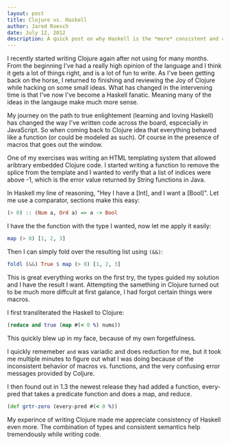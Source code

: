 ```yaml
---
layout: post 
title: Clojure vs. Haskell
author: Jared Roesch
date: July 12, 2012
description: A quick post on why Haskell is the *more* consistent and clear than Clojure.
---
```

I recently started writing Clojure again after not using for many months. From the beginning I've had a really high 
opinion of the language and I think it gets a lot of things right, and is a lot of fun to write. As I've been getting 
back on the horse, I returned to finishing and reviewing the Joy of Clojure while hacking on some small ideas. 
What has changed in the intervening time is that I've now I've become a Haskell fanatic. Meaning many of the ideas in the
langauge make much more sense.

My journey on the path to true enlightement (learning and loving Haskell) has changed the way I've written code 
across the board, espcecially in  JavaScript. So when coming back to Clojure idea that everything behaved like a
function (or could be modeled as such). Of course in the presence of macros that goes out the window. 

One of my exercises was writing an HTML templating system that allowed aribtrary embedded Clojure code. I started 
writing a function to remove the splice from the template and I wanted to verify that a list of indices 
were above -1, which is the error value returned by String functions in Java.

In Haskell my line of reasoning, "Hey I have a [Int], and I want a [Bool]". Let me use a comparator, sections make
this easy: 

```haskell
(> 0) :: (Num a, Ord a) => a -> Bool
```
I have the the function with the type I wanted, now let me apply it easily:

```haskell
map (> 0) [1, 2, 3]
```

Then I can simply fold over the resulting list using `(&&)`:

```haskell
foldl (&&) True $ map (> 0) [1, 2, 3]
```

This is great everything works on the first try, the types guided my solution and I have the result I want.
Attempting the samething in Clojure turned out to be much more diffcult at first galance, I had forgot certain
things were macros.

I first transliterated the Haskell to Clojure:

```clojure
(reduce and true (map #(< 0 %) nums))
```

This quickly blew up in my face, because of my own forgetfulness. 

I quickly rememeber `and` was variadic and does reduction for me, but it took me multiple minutes to figure out what
I was doing because of the inconsistent behavior of macros vs. functions, and the very confusing error messages provided
by Coljure.


I then found out in 1.3 the newest release they had added a function, every-pred that takes a predicate function 
and does a map, and reduce.

```clojure
(def grtr-zero (every-pred #(< 0 %))
```

My experince of writing Clojure made me appreciate consistency of Haskell even more. The combination of types and
consistent semantics help tremendously while writing code.

